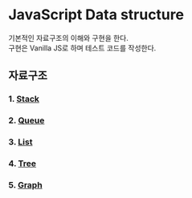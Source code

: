 JavaScript Data structure
=========================

기본적인 자료구조의 이해와 구현을 한다.<br>
구현은 Vanilla JS로 하며 테스트 코드를 작성한다.<br>

## 자료구조
### 1. [Stack](https://github.com/KangJiJi/Study/tree/master/javascriptDataStructure/javascriptDataStructure/Stack)
### 2. [Queue](https://github.com/KangJiJi/Study/tree/master/javascriptDataStructure/javascriptDataStructure/Queue)
### 3. [List](https://github.com/KangJiJi/Study/tree/master/javascriptDataStructure/javascriptDataStructure/List)
### 4. [Tree](https://github.com/KangJiJi/Study/tree/master/javascriptDataStructure/javascriptDataStructure/Tree)
### 5. [Graph](https://github.com/KangJiJi/Study/tree/master/javascriptDataStructure/javascriptDataStructure/Graph)